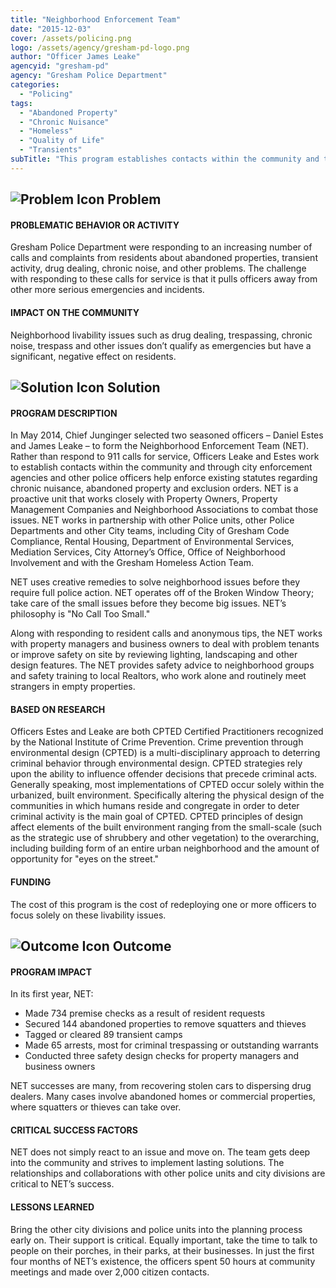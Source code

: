 ```yaml
---
title: "Neighborhood Enforcement Team"
date: "2015-12-03"
cover: /assets/policing.png
logo: /assets/agency/gresham-pd-logo.png
author: "Officer James Leake"
agencyid: "gresham-pd"
agency: "Gresham Police Department"
categories:
  - "Policing"
tags:
  - "Abandoned Property"
  - "Chronic Nuisance"
  - "Homeless"
  - "Quality of Life"
  - "Transients"
subTitle: "This program establishes contacts within the community and through city enforcement agencies and other police officers helps enforce existing statutes regarding chronic nuisance, abandoned property and exclusion orders."
---
```


## ![Problem Icon](https://github.com/google/material-design-icons/raw/master/alert/1x_web/ic_error_outline_black_48dp.png "Problem") Problem

#### PROBLEMATIC BEHAVIOR OR ACTIVITY

Gresham Police Department were responding to an increasing number of calls and complaints from residents about abandoned properties, transient activity, drug dealing, chronic noise, and other problems. The challenge with responding to these calls for service is that it pulls officers away from other more serious emergencies and incidents.

#### IMPACT ON THE COMMUNITY

Neighborhood livability issues such as drug dealing, trespassing, chronic noise, trespass and other issues don’t qualify as emergencies but have a significant, negative effect on residents.

## ![Solution Icon](https://github.com/google/material-design-icons/raw/master/action/1x_web/ic_lightbulb_outline_black_48dp.png "Solution") Solution

#### PROGRAM DESCRIPTION

In May 2014, Chief Junginger selected two seasoned officers – Daniel Estes and James Leake – to form the Neighborhood Enforcement Team (NET). Rather than respond to 911 calls for service, Officers Leake and Estes work to establish contacts within the community and through city enforcement agencies and other police officers help enforce existing statutes regarding chronic nuisance, abandoned property and exclusion orders. NET is a proactive unit that works closely with Property Owners, Property Management Companies and Neighborhood Associations to combat those issues. NET works in partnership with other Police units, other Police Departments and other City teams, including City of Gresham Code Compliance, Rental Housing, Department of Environmental Services, Mediation Services, City Attorney’s Office, Office of Neighborhood Involvement and with the Gresham Homeless Action Team.

NET uses creative remedies to solve neighborhood issues before they require full police action. NET operates off of the Broken Window Theory; take care of the small issues before they become big issues. NET’s philosophy is "No Call Too Small."

Along with responding to resident calls and anonymous tips, the NET works with property managers and business owners to deal with problem tenants or improve safety on site by reviewing lighting, landscaping and other design features. The NET provides safety advice to neighborhood groups and safety training to local Realtors, who work alone and routinely meet strangers in empty properties.

#### BASED ON RESEARCH

Officers Estes and Leake are both CPTED Certified Practitioners recognized by the National Institute of Crime Prevention. Crime prevention through environmental design (CPTED) is a multi-disciplinary approach to deterring criminal behavior through environmental design. CPTED strategies rely upon the ability to influence offender decisions that precede criminal acts. Generally speaking, most implementations of CPTED occur solely within the urbanized, built environment. Specifically altering the physical design of the communities in which humans reside and congregate in order to deter criminal activity is the main goal of CPTED. CPTED principles of design affect elements of the built environment ranging from the small-scale (such as the strategic use of shrubbery and other vegetation) to the overarching, including building form of an entire urban neighborhood and the amount of opportunity for "eyes on the street."

#### FUNDING

The cost of this program is the cost of redeploying one or more officers to focus solely on these livability issues.

## ![Outcome Icon](https://github.com/google/material-design-icons/raw/master/action/1x_web/ic_view_list_black_48dp.png "Outcome") Outcome

#### PROGRAM IMPACT

In its first year, NET:

* Made 734 premise checks as a result of resident requests
* Secured 144 abandoned properties to remove squatters and thieves
* Tagged or cleared 89 transient camps
* Made 65 arrests, most for criminal trespassing or outstanding warrants
* Conducted three safety design checks for property managers and business owners

NET successes are many, from recovering stolen cars to dispersing drug dealers. Many cases involve abandoned homes or commercial properties, where squatters or thieves can take over.

#### CRITICAL SUCCESS FACTORS

NET does not simply react to an issue and move on. The team gets deep into the community and strives to implement lasting solutions. The relationships and collaborations with other police units and city divisions are critical to NET’s success.

#### LESSONS LEARNED

Bring the other city divisions and police units into the planning process early on. Their support is critical. Equally important, take the time to talk to people on their porches, in their parks, at their businesses. In just the first four months of NET’s existence, the officers spent 50 hours at community meetings and made over 2,000 citizen contacts.
